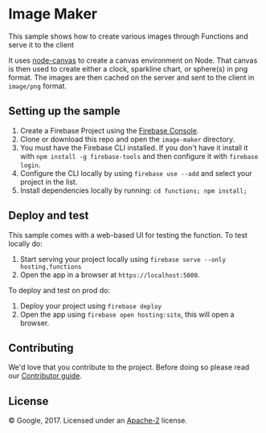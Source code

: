 # Image Maker

This sample shows how to create various images through Functions and serve it to the client

It uses [node-canvas](https://github.com/Automattic/node-canvas) to create a canvas environment on Node. That canvas is then used to create either a clock, sparkline chart, or sphere(s) in png format. The images are then cached on the server and sent to the client in `image/png` format.

## Setting up the sample

 1. Create a Firebase Project using the [Firebase Console](https://console.firebase.google.com).
 1. Clone or download this repo and open the `image-maker` directory.
 1. You must have the Firebase CLI installed. If you don't have it install it with `npm install -g firebase-tools` and then configure it with `firebase login`.
 1. Configure the CLI locally by using `firebase use --add` and select your project in the list.
 1. Install dependencies locally by running: `cd functions; npm install;`

## Deploy and test

This sample comes with a web-based UI for testing the function.
To test locally do:

 1. Start serving your project locally using `firebase serve --only hosting,functions`
 1. Open the app in a browser at `https://localhost:5000`.

To deploy and test on prod do:

 1. Deploy your project using `firebase deploy`
 1. Open the app using `firebase open hosting:site`, this will open a browser.

## Contributing

We'd love that you contribute to the project. Before doing so please read our [Contributor guide](../CONTRIBUTING.md).

## License

© Google, 2017. Licensed under an [Apache-2](../LICENSE) license.
